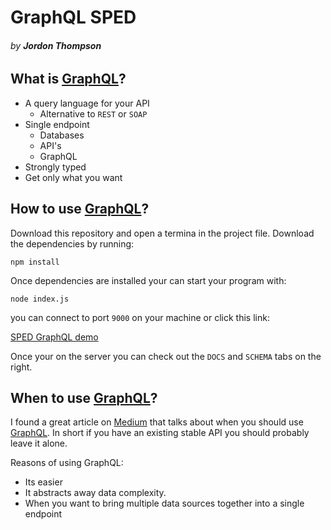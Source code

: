 # GraphQL SPED
###### by **Jordon Thompson**

## What is [GraphQL](https://graphql.org/)?
* A query language for your API
  * Alternative to `REST` or `SOAP`
* Single endpoint
  * Databases
  * API's
  * GraphQL
* Strongly typed
* Get only what you want

## How to use [GraphQL](https://graphql.org/)?
Download this repository and open a termina in the project file. Download the dependencies by running:
```
npm install
```

Once dependencies are installed your can start your program with: 
```
node index.js
```  
you can connect to port `9000` on your machine or click this link:

[SPED GraphQL demo](http://localhost:9000)

Once your on the server you can check out the `DOCS` and `SCHEMA` tabs on the right.

## When to use [GraphQL](https://graphql.org/)?

I found a great article on [Medium](https://medium.com/@JeffLombardJr/when-and-why-to-use-graphql-24f6bce4839d) that talks about when you should use [GraphQL](https://graphql.org/). In short if you have an existing stable API you should probably leave it alone. 

Reasons of using GraphQL:
* Its easier
* It abstracts away data complexity.
* When you want to bring multiple data sources together into a single endpoint


